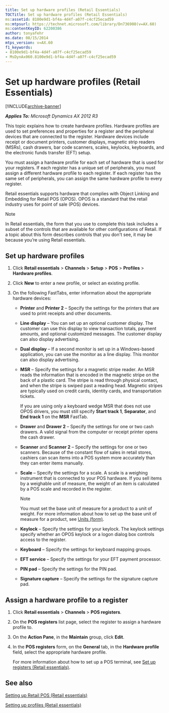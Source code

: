```yaml
---
title: Set up hardware profiles (Retail Essentials)
TOCTitle: Set up hardware profiles (Retail Essentials)
ms:assetid: 8100e9d1-bf4a-4d4f-a07f-c4cf25ecad59
ms:mtpsurl: https://technet.microsoft.com/library/Dn736908(v=AX.60)
ms:contentKeyID: 62200386
author: tonyafehr
ms.date: 08/15/2014
mtps_version: v=AX.60
f1_keywords:
- 8100e9d1-bf4a-4d4f-a07f-c4cf25ecad59
- MsDynAx060.8100e9d1-bf4a-4d4f-a07f-c4cf25ecad59
---
```


# Set up hardware profiles (Retail Essentials) 


[!INCLUDE[archive-banner](includes/archive-banner.md)]


_**Applies To:** Microsoft Dynamics AX 2012 R3_

This topic explains how to create hardware profiles. Hardware profiles are used to set preferences and properties for a register and the peripheral devices that are connected to the register. Hardware devices include receipt or document printers, customer displays, magnetic strip readers (MSRs), cash drawers, bar code scanners, scales, keylocks, keyboards, and the electronic funds transfer (EFT) setup.

You must assign a hardware profile for each set of hardware that is used for your registers. If each register has a unique set of peripherals, you must assign a different hardware profile to each register. If each register has the same set of peripherals, you can assign the same hardware profile to every register.

Retail essentials supports hardware that complies with Object Linking and Embedding for Retail POS (OPOS). OPOS is a standard that the retail industry uses for point of sale (POS) devices.


> [!NOTE]
> <P>In Retail essentials, the form that you use to complete this task includes a subset of the controls that are available for other configurations of Retail. If a topic about this form describes controls that you don't see, it may be because you’re using Retail essentials.</P>



## Set up hardware profiles

1.  Click **Retail essentials** \> **Channels** \> **Setup** \> **POS** \> **Profiles** \> **Hardware profiles**.

2.  Click **New** to enter a new profile, or select an existing profile.

3.  On the following FastTabs, enter information about the appropriate hardware devices:
    
      - **Printer** and **Printer 2** – Specify the settings for the printers that are used to print receipts and other documents.
    
      - **Line display** – You can set up an optional customer display. The customer can use this display to view transaction totals, payment amounts, and optional customized messages. The customer display can also display advertising.
    
      - **Dual display** – If a second monitor is set up in a Windows-based application, you can use the monitor as a line display. This monitor can also display advertising.
    
      - **MSR** – Specify the settings for a magnetic stripe reader. An MSR reads the information that is encoded in the magnetic stripe on the back of a plastic card. The stripe is read through physical contact, and when the stripe is swiped past a reading head. Magnetic stripes are typically used on credit cards, identity cards, and transportation tickets.
        
        If you are using only a keyboard wedge MSR that does not use OPOS drivers, you must still specify **Start track 1**, **Separator**, and **End track 1** on the **MSR** FastTab.
    
      - **Drawer** and **Drawer 2** – Specify the settings for one or two cash drawers. A valid signal from the computer or receipt printer opens the cash drawer.
    
      - **Scanner** and **Scanner 2** – Specify the settings for one or two scanners. Because of the constant flow of sales in retail stores, cashiers can scan items into a POS system more accurately than they can enter items manually.
    
      - **Scale** – Specify the settings for a scale. A scale is a weighing instrument that is connected to your POS hardware. If you sell items by a weighable unit of measure, the weight of an item is calculated by a POS scale and recorded in the register.
        

        > [!NOTE]
        > <P>You must set the base unit of measure for a product to a unit of weight. For more information about how to set up the base unit of measure for a product, see <A href="https://technet.microsoft.com/library/hh209233(v=ax.60)">Units (form)</A>.</P>

    
      - **Keylock** – Specify the settings for your keylock. The keylock settings specify whether an OPOS keylock or a logon dialog box controls access to the register.
    
      - **Keyboard** – Specify the settings for keyboard mapping groups.
    
      - **EFT service** – Specify the settings for your EFT payment processor.
    
      - **PIN pad** – Specify the settings for the PIN pad.
    
      - **Signature capture** – Specify the settings for the signature capture pad.

## Assign a hardware profile to a register

1.  Click **Retail essentials** \> **Channels** \> **POS registers**.

2.  On the **POS registers** list page, select the register to assign a hardware profile to.

3.  On the **Action Pane**, in the **Maintain** group, click **Edit**.

4.  In the **POS registers** form, on the **General** tab, in the **Hardware profile** field, select the appropriate hardware profile.
    
    For more information about how to set up a POS terminal, see [Set up registers (Retail essentials)](set-up-registers-retail-essentials.md).

## See also

[Setting up Retail POS (Retail essentials)](setting-up-retail-pos-retail-essentials.md)

[Setting up profiles (Retail essentials)](setting-up-profiles-retail-essentials.md)

  


